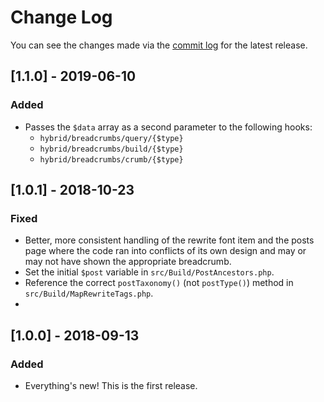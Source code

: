 # Change Log

You can see the changes made via the [commit log](https://github.com/justintadlock/hybrid-breadcrumbs/commits/master) for the latest release.

## [1.1.0] - 2019-06-10

### Added

- Passes the `$data` array as a second parameter to the following hooks:
	- `hybrid/breadcrumbs/query/{$type}`
	- `hybrid/breadcrumbs/build/{$type}`
	- `hybrid/breadcrumbs/crumb/{$type}`

## [1.0.1] - 2018-10-23

### Fixed

- Better, more consistent handling of the rewrite font item and the posts page where the code ran into conflicts of its own design and may or may not have shown the appropriate breadcrumb.
- Set the initial `$post` variable in `src/Build/PostAncestors.php`.
- Reference the correct `postTaxonomy()` (not `postType()`) method in `src/Build/MapRewriteTags.php`.
-

## [1.0.0] - 2018-09-13

### Added

- Everything's new! This is the first release.
